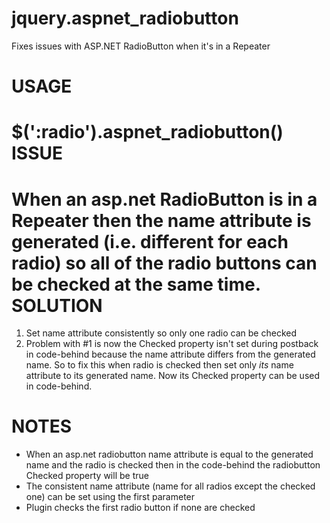 jquery.aspnet_radiobutton
=========================

Fixes issues with ASP.NET RadioButton when it's in a Repeater


USAGE
=====
 $(':radio').aspnet_radiobutton()
ISSUE
=====
 When an asp.net RadioButton is in a Repeater
 then the name attribute is generated (i.e. different for each radio)
 so all of the radio buttons can be checked at the same time.
SOLUTION
========
 1. Set name attribute consistently so only one radio can be checked
 2. Problem with #1 is now the Checked property isn't set during postback in code-behind because the name attribute differs from the generated name. So to fix this when radio is checked then set only _its_ name attribute to its generated name. Now its Checked property can be used in code-behind.

NOTES
=====
 * When an asp.net radiobutton name attribute is equal to the generated name and the radio is checked
 then in the code-behind the radiobutton Checked property will be true
 * The consistent name attribute (name for all radios except the checked one) can be set using the first parameter
 * Plugin checks the first radio button if none are checked
